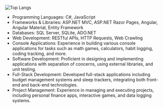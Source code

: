 ![Top Langs](https://github-readme-stats.vercel.app/api/top-langs/?username=DLee211&theme=transparent&hide_progress=true)

* Programming Languages: C#, JavaScript
* Frameworks & Libraries: ASP.NET MVC, ASP.NET Razor Pages, Angular, Angular Material, Entity Framework
* Databases: SQL Server, SQLite, ADO.NET
* Web Development: RESTful APIs, HTTP Requests, Web Crawling
* Console Applications: Experience in building various console applications for tasks such as math games, calculators, habit logging, coding tracking, and more.
* Software Development: Proficient in designing and implementing applications with separation of concerns, using external libraries, and unit testing.
* Full-Stack Development: Developed full-stack applications including budget management systems and sleep trackers, integrating both front-end and back-end technologies.
* Project Management: Experience in managing and executing projects, including personal finance apps, interactive games, and data logging systems.
